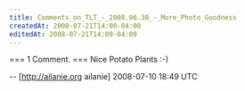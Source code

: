 ```yaml
---
title: Comments_on_TLT_-_2008.06.30_-_More_Photo_Goodness
createdAt: 2008-07-21T14:00-04:00
editedAt: 2008-07-21T14:00-04:00
---
```


=== 1 Comment. ===
Nice Potato Plants :-)

-- [http://ailanie.org ailanie] 2008-07-10 18:49 UTC


